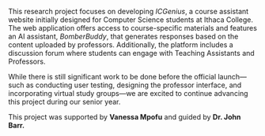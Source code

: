This research project focuses on developing _ICGenius_, a course assistant website initially designed for Computer Science students at Ithaca College. The web application offers access to course-specific materials and features an AI assistant, _BomberBuddy_, that generates responses based on the content uploaded by professors. Additionally, the platform includes a discussion forum where students can engage with Teaching Assistants and Professors.

While there is still significant work to be done before the official launch—such as conducting user testing, designing the professor interface, and incorporating virtual study groups—we are excited to continue advancing this project during our senior year.

This project was supported by **Vanessa Mpofu** and guided by **Dr. John Barr.**
